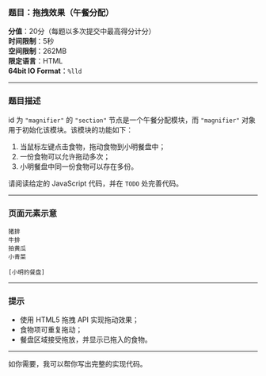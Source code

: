 ### 题目：拖拽效果（午餐分配）

**分值**：20分（每题以多次提交中最高得分计分）  
**时间限制**：5秒  
**空间限制**：262MB  
**限定语言**：HTML  
**64bit IO Format**：`%lld`

---

### 题目描述

id 为 `"magnifier"` 的 `"section"` 节点是一个午餐分配模块，而 `"magnifier"` 对象用于初始化该模块。该模块的功能如下：

1. 当鼠标左键点击食物，拖动食物到小明餐盘中；  
2. 一份食物可以允许拖动多次；  
3. 小明餐盘中同一份食物可以存在多份。

请阅读给定的 JavaScript 代码，并在 `TODO` 处完善代码。

---

### 页面元素示意

```
猪排
牛排
拍黄瓜
小青菜

[小明的餐盘]
```

---

### 提示

- 使用 HTML5 拖拽 API 实现拖动效果；  
- 食物项可重复拖动；  
- 餐盘区域接受拖放，并显示已拖入的食物。

---

如你需要，我可以帮你写出完整的实现代码。